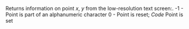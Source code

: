 Returns information on point <i>x</i>, <i>y</i> from the low-resolution text screen:.
-1 - Point is part of an alphanumeric character
0 - Point is reset; <i>Code</i> Point is set